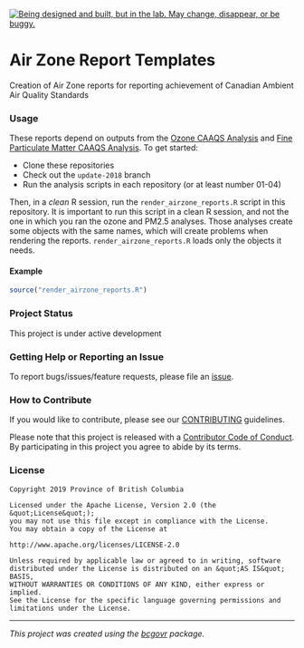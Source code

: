 <a id="devex-badge" rel="Exploration" href="https://github.com/BCDevExchange/assets/blob/master/README.md"><img alt="Being designed and built, but in the lab. May change, disappear, or be buggy." style="border-width:0" src="https://assets.bcdevexchange.org/images/badges/exploration.svg" title="Being designed and built, but in the lab. May change, disappear, or be buggy." /></a>

# Air Zone Report Templates

Creation of Air Zone reports for reporting achievement of Canadian Ambient Air Quality Standards

### Usage

These reports depend on outputs from the [Ozone CAAQS Analysis](https://github.com/bcgov/ozone-caaqs-indicator/) and [Fine Particulate Matter CAAQS Analysis](https://github.com/bcgov/pm25-caaqs-indicator). To get started:

* Clone these repositories
* Check out the `update-2018` branch
* Run the analysis scripts in each repository (or at least number 01-04)

Then, in a *clean* R session, run the `render_airzone_reports.R` script in this
repository. It is important to run this script in a clean R session, and not the
one in which you ran the ozone and PM2.5 analyses. Those analyses create some
objects with the same names, which will create problems when rendering the
reports. `render_airzone_reports.R` loads only the objects it needs.

#### Example

```r
source("render_airzone_reports.R")
```

### Project Status

This project is under active development

### Getting Help or Reporting an Issue

To report bugs/issues/feature requests, please file an [issue](https://github.com/bcgov/air-zone-reports/issues/).

### How to Contribute

If you would like to contribute, please see our [CONTRIBUTING](CONTRIBUTING.md) guidelines.

Please note that this project is released with a [Contributor Code of Conduct](CODE_OF_CONDUCT.md). By participating in this project you agree to abide by its terms.

### License

```
Copyright 2019 Province of British Columbia

Licensed under the Apache License, Version 2.0 (the &quot;License&quot;);
you may not use this file except in compliance with the License.
You may obtain a copy of the License at

http://www.apache.org/licenses/LICENSE-2.0

Unless required by applicable law or agreed to in writing, software distributed under the License is distributed on an &quot;AS IS&quot; BASIS,
WITHOUT WARRANTIES OR CONDITIONS OF ANY KIND, either express or implied.
See the License for the specific language governing permissions and limitations under the License.
```
---
*This project was created using the [bcgovr](https://github.com/bcgov/bcgovr) package.* 
